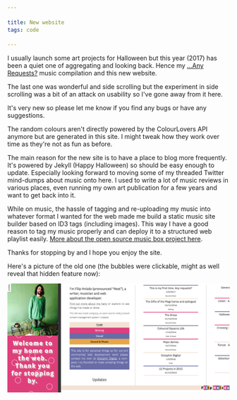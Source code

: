 ```yaml
---

title: New website
tags: code

---
```


I usually launch some art projects for Halloween but this year (2017) has been a quiet one of aggregating and looking back. Hence my [...Any Requests?](this-is-my-first-time-any-requests) music compilation and this new website.

The last one was wonderful and side scrolling but the experiment in side scrolling was a bit of an attack on usability so I've gone away from it here.

It's very new so please let me know if you find any bugs or have any suggestions.

The random colours aren't directly powered by the ColourLovers API anymore but are generated in this site. I might tweak how they work over time as they're not as fun as before.

The main reason for the new site is to have a place to blog more frequently. It's powered by Jekyll (Happy Halloween) so should be easy enough to update. Especially looking forward to moving some of my threaded Twitter mind-dumps about music onto here. I used to write a lot of music reviews in various places, even running my own art publication for a few years and want to get back into it.

While on music, the hassle of tagging and re-uploading my music into whatever format I wanted for the web made me build a static music site builder based on ID3 tags (including images). This way I have a good reason to tag my music properly and can deploy it to a structured web playlist easily. [More about the open source music box project here](https://github.com/FilipNest/musicbox).

Thanks for stopping by and I hope you enjoy the site.

Here's a picture of the old one (the bubbles were clickable, might as well reveal that hidden feature now):

<img src="/images/oldsite.png"/>
